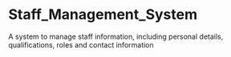 # Staff_Management_System
A system to manage staff information, including personal details, qualifications, roles and contact information
